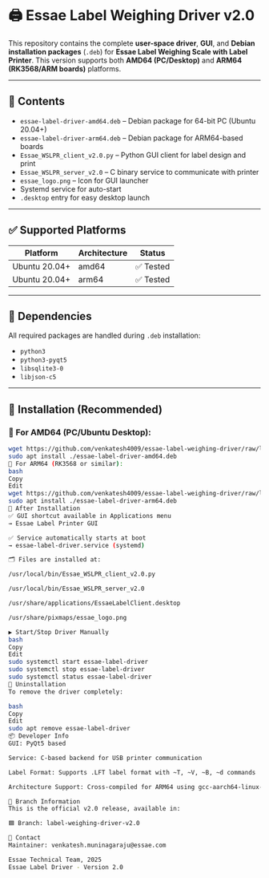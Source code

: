 # 🖨️ Essae Label Weighing Driver v2.0

This repository contains the complete **user-space driver**, **GUI**, and **Debian installation packages** (`.deb`) for **Essae Label Weighing Scale with Label Printer**. This version supports both **AMD64 (PC/Desktop)** and **ARM64 (RK3568/ARM boards)** platforms.

---

## 📂 Contents

- `essae-label-driver-amd64.deb` – Debian package for 64-bit PC (Ubuntu 20.04+)
- `essae-label-driver-arm64.deb` – Debian package for ARM64-based boards
- `Essae_WSLPR_client_v2.0.py` – Python GUI client for label design and print
- `Essae_WSLPR_server_v2.0` – C binary service to communicate with printer
- `essae_logo.png` – Icon for GUI launcher
- Systemd service for auto-start
- `.desktop` entry for easy desktop launch

---

## ✅ Supported Platforms

| Platform         | Architecture | Status      |
|------------------|--------------|-------------|
| Ubuntu 20.04+    | amd64        | ✅ Tested   |
| Ubuntu 20.04+    | arm64        | ✅ Tested   |

---

## 🔧 Dependencies

All required packages are handled during `.deb` installation:
- `python3`
- `python3-pyqt5`
- `libsqlite3-0`
- `libjson-c5`

---

## 💾 Installation (Recommended)

### 🔹 For **AMD64** (PC/Ubuntu Desktop):

```bash
wget https://github.com/venkatesh4009/essae-label-weighing-driver/raw/label-weighing-driver-v2.0/essae-label-driver-amd64.deb
sudo apt install ./essae-label-driver-amd64.deb
🔹 For ARM64 (RK3568 or similar):
bash
Copy
Edit
wget https://github.com/venkatesh4009/essae-label-weighing-driver/raw/label-weighing-driver-v2.0/essae-label-driver-arm64.deb
sudo apt install ./essae-label-driver-arm64.deb
🚀 After Installation
✅ GUI shortcut available in Applications menu
→ Essae Label Printer GUI

✅ Service automatically starts at boot
→ essae-label-driver.service (systemd)

🗂️ Files are installed at:

/usr/local/bin/Essae_WSLPR_client_v2.0.py

/usr/local/bin/Essae_WSLPR_server_v2.0

/usr/share/applications/EssaeLabelClient.desktop

/usr/share/pixmaps/essae_logo.png

▶️ Start/Stop Driver Manually
bash
Copy
Edit
sudo systemctl start essae-label-driver
sudo systemctl stop essae-label-driver
sudo systemctl status essae-label-driver
🔄 Uninstallation
To remove the driver completely:

bash
Copy
Edit
sudo apt remove essae-label-driver
📦 Developer Info
GUI: PyQt5 based

Service: C-based backend for USB printer communication

Label Format: Supports .LFT label format with ~T, ~V, ~B, ~d commands

Architecture Support: Cross-compiled for ARM64 using gcc-aarch64-linux-gnu

📁 Branch Information
This is the official v2.0 release, available in:

🟦 Branch: label-weighing-driver-v2.0

📧 Contact
Maintainer: venkatesh.muninagaraju@essae.com

Essae Technical Team, 2025
Essae Label Driver - Version 2.0
